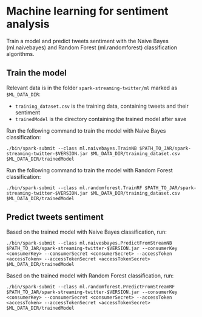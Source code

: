 # Machine learning for sentiment analysis

Train a model and predict tweets sentiment with the Naive Bayes (ml.naivebayes) and Random Forest (ml.randomforest) classification algorithms.

## Train the model

Relevant data is in the folder `spark-streaming-twitter/ml` marked as `$ML_DATA_DIR`:

- `training_dataset.csv` is the training data, containing tweets and their sentiment
- `trainedModel` is the directory containing the trained model after save

Run the following command to train the model with Naive Bayes classification:

    ./bin/spark-submit --class ml.naivebayes.TrainNB $PATH_TO_JAR/spark-streaming-twitter-$VERSION.jar $ML_DATA_DIR/training_dataset.csv $ML_DATA_DIR/trainedModel
    
Run the following command to train the model with Random Forest classification:

    ./bin/spark-submit --class ml.randomforest.TrainRF $PATH_TO_JAR/spark-streaming-twitter-$VERSION.jar $ML_DATA_DIR/training_dataset.csv $ML_DATA_DIR/trainedModel
    
## Predict tweets sentiment

Based on the trained model with Naive Bayes classification, run: 

    ./bin/spark-submit --class ml.naivesbayes.PredictFromStreamNB $PATH_TO_JAR/spark-streaming-twitter-$VERSION.jar --consumerKey <consumerKey> --consumerSecret <consumerSecret> --accessToken <accessToken> --accessTokenSecret <accessTokenSecret> $ML_DATA_DIR/trainedModel
    
Based on the trained model with Random Forest classification, run: 
    
    ./bin/spark-submit --class ml.randomforest.PredictFromStreamRF $PATH_TO_JAR/spark-streaming-twitter-$VERSION.jar --consumerKey <consumerKey> --consumerSecret <consumerSecret> --accessToken <accessToken> --accessTokenSecret <accessTokenSecret> $ML_DATA_DIR/trainedModel